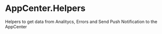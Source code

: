 # AppCenter.Helpers
Helpers to get data from Analitycs, Errors and Send Push Notification to the AppCenter
